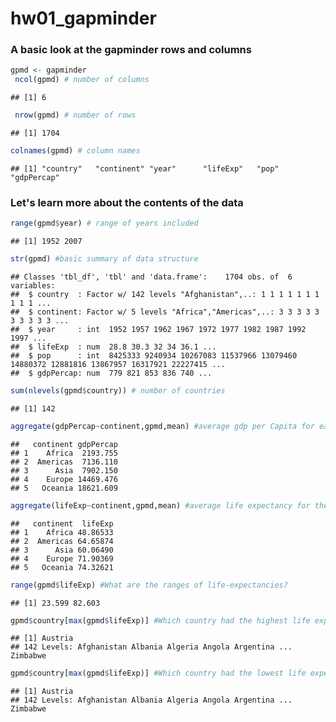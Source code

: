 hw01\_gapminder
================

### A basic look at the gapminder rows and columns

``` r
gpmd <- gapminder
 ncol(gpmd) # number of columns 
```

    ## [1] 6

``` r
 nrow(gpmd) # number of rows 
```

    ## [1] 1704

``` r
colnames(gpmd) # column names 
```

    ## [1] "country"   "continent" "year"      "lifeExp"   "pop"       "gdpPercap"

### Let's learn more about the contents of the data

``` r
range(gpmd$year) # range of years included 
```

    ## [1] 1952 2007

``` r
str(gpmd) #basic summary of data structure
```

    ## Classes 'tbl_df', 'tbl' and 'data.frame':    1704 obs. of  6 variables:
    ##  $ country  : Factor w/ 142 levels "Afghanistan",..: 1 1 1 1 1 1 1 1 1 1 ...
    ##  $ continent: Factor w/ 5 levels "Africa","Americas",..: 3 3 3 3 3 3 3 3 3 3 ...
    ##  $ year     : int  1952 1957 1962 1967 1972 1977 1982 1987 1992 1997 ...
    ##  $ lifeExp  : num  28.8 30.3 32 34 36.1 ...
    ##  $ pop      : int  8425333 9240934 10267083 11537966 13079460 14880372 12881816 13867957 16317921 22227415 ...
    ##  $ gdpPercap: num  779 821 853 836 740 ...

``` r
sum(nlevels(gpmd$country)) # number of countries
```

    ## [1] 142

``` r
aggregate(gdpPercap~continent,gpmd,mean) #average gdp per Capita for each continent of all years
```

    ##   continent gdpPercap
    ## 1    Africa  2193.755
    ## 2  Americas  7136.110
    ## 3      Asia  7902.150
    ## 4    Europe 14469.476
    ## 5   Oceania 18621.609

``` r
aggregate(lifeExp~continent,gpmd,mean) #average life expectancy for the different continents as an aggregate of years
```

    ##   continent  lifeExp
    ## 1    Africa 48.86533
    ## 2  Americas 64.65874
    ## 3      Asia 60.06490
    ## 4    Europe 71.90369
    ## 5   Oceania 74.32621

``` r
range(gpmd$lifeExp) #What are the ranges of life-expectancies?
```

    ## [1] 23.599 82.603

``` r
gpmd$country[max(gpmd$lifeExp)] #Which country had the highest life expectancy?
```

    ## [1] Austria
    ## 142 Levels: Afghanistan Albania Algeria Angola Argentina ... Zimbabwe

``` r
gpmd$country[max(gpmd$lifeExp)] #Which country had the lowest life expectancy?
```

    ## [1] Austria
    ## 142 Levels: Afghanistan Albania Algeria Angola Argentina ... Zimbabwe

